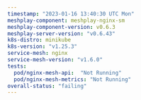 ```yaml
---
timestamp: "2023-01-16 13:40:30 UTC Mon"
meshplay-component: meshplay-nginx-sm
meshplay-component-version: v0.6.3
meshplay-server-version: "v0.6.43"
k8s-distro: minikube
k8s-version: "v1.25.3"
service-mesh: nginx
service-mesh-version: "v1.6.0"
tests:
  pod/nginx-mesh-api:  "Not Running"
  pod/nginx-mesh-metrics: "Not Running"
overall-status: "failing"
---
```

